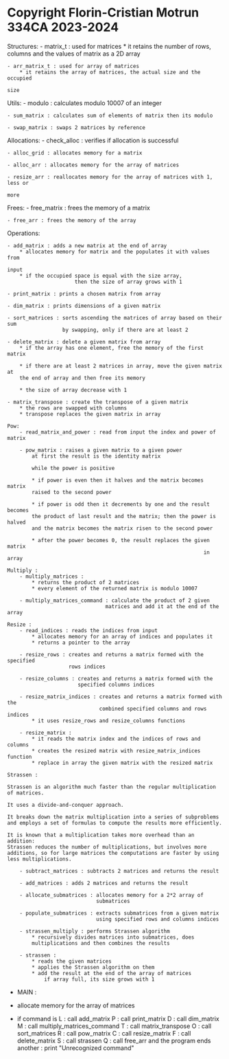 # Copyright Florin-Cristian Motrun 334CA 2023-2024

Structures:
    - matrix_t : used for matrices
        * it retains the number of rows, columns and the values of matrix as
        a 2D array

    - arr_matrix_t : used for array of matrices
        * it retains the array of matrices, the actual size and the occupied
                                                                        size
Utils:
    - modulo : calculates modulo 10007 of an integer

    - sum_matrix : calculates sum of elements of matrix then its modulo

    - swap_matrix : swaps 2 matrices by reference

Allocations:
    - check_alloc : verifies if allocation is successful

    - alloc_grid : allocates memory for a matrix

    - alloc_arr : allocates memory for the array of matrices

    - resize_arr : reallocates memory for the array of matrices with 1, less or
                                                                        more

Frees:
    - free_matrix : frees the memory of a matrix

    - free_arr : frees the memory of the array

Operations:

    - add_matrix : adds a new matrix at the end of array
        * allocates memory for matrix and the populates it with values from
                                                                       input
        * if the occupied space is equal with the size array,
                          then the size of array grows with 1

    - print_matrix : prints a chosen matrix from array

    - dim_matrix : prints dimensions of a given matrix

    - sort_matrices : sorts ascending the matrices of array based on their sum
                      by swapping, only if there are at least 2

    - delete_matrix : delete a given matrix from array
        * if the array has one element, free the memory of the first matrix

        * if there are at least 2 matrices in array, move the given matrix at
        the end of array and then free its memory

        * the size of array decrease with 1
    
    - matrix_transpose : create the transpose of a given matrix
        * the rows are swapped with columns
        * transpose replaces the given matrix in array
    
    Pow:
        - read_matrix_and_power : read from input the index and power of matrix

        - pow_matrix : raises a given matrix to a given power
            at first the result is the identity matrix

            while the power is positive

            * if power is even then it halves and the matrix becomes matrix
            raised to the second power

            * if power is odd then it decrements by one and the result becomes
            the product of last result and the matrix; then the power is halved
            and the matrix becomes the matrix risen to the second power

            * after the power becomes 0, the result replaces the given matrix
                                                                    in array

    Multiply : 
        - multiply_matrices : 
            * returns the product of 2 matrices
            * every element of the returned matrix is modulo 10007

        - multiply_matrices_command : calculate the product of 2 given
                                    matrices and add it at the end of the array

    Resize :
        - read_indices : reads the indices from input
            * allocates memory for an array of indices and populates it
            * returns a pointer to the array
        
        - resize_rows : creates and returns a matrix formed with the specified
                        rows indices

        - resize_columns : creates and returns a matrix formed with the
                           specified columns indices

        - resize_matrix_indices : creates and returns a matrix formed with the
                                  combined specified columns and rows indices
            * it uses resize_rows and resize_columns functions

        - resize_matrix : 
            * it reads the matrix index and the indices of rows and columns
            * creates the resized matrix with resize_matrix_indices function
            * replace in array the given matrix with the resized matrix
     
    Strassen :

    Strassen is an algorithm much faster than the regular multiplication
    of matrices.

    It uses a divide-and-conquer approach.

    It breaks down the matrix multiplication into a series of subproblems
    and employs a set of formulas to compute the results more efficiently.

    It is known that a multiplication takes more overhead than an addition:
    Strassen reduces the number of multiplications, but involves more
    additions, so for large matrices the computations are faster by using
    less multiplications.

        - subtract_matrices : subtracts 2 matrices and returns the result

        - add_matrices : adds 2 matrices and returns the result

        - allocate_submatrices : allocates memory for a 2*2 array of
                                 submatrices
        
        - populate_submatrices : extracts submatrices from a given matrix
                                 using specified rows and columns indices

        - strassen_multiply : performs Strassen algorithm
            * recursively divides matrices into submatrices, does 
            multiplications and then combines the results

        - strassen :
            * reads the given matrices
            * applies the Strassen algorithm on them
            * add the result at the end of the array of matrices
                if array full, its size grows with 1

- MAIN :

* allocate memory for the array of matrices

* if command is L : call add_matrix
                P : call print_matrix
                D : call dim_matrix
                M : call multiply_matrices_command
                T : call matrix_transpose
                O : call sort_matrices
                R : call pow_matrix
                C : call resize_matrix
                F : call delete_matrix
                S : call strassen
                Q : call free_arr and the program ends
          another : print "Unrecognized command"    
